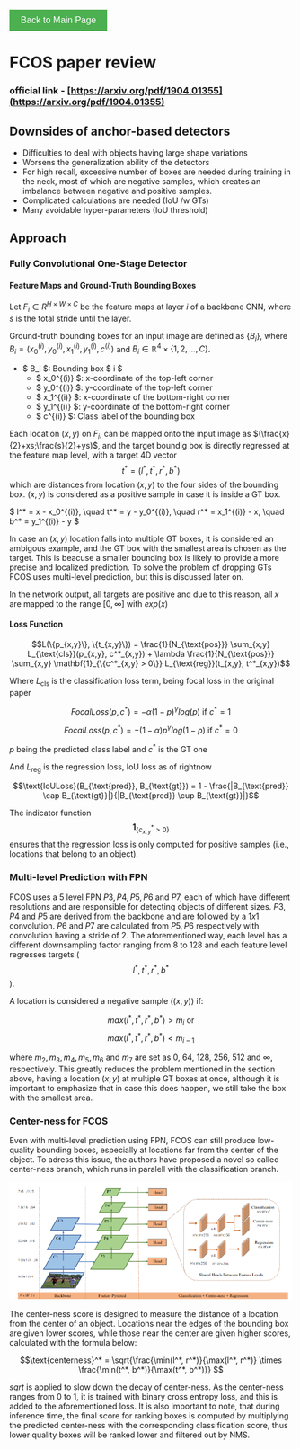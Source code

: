 <!-- Button to go back to the main page -->
<div style="margin-top: 20px;">
  <a href=".../index.md" style="text-decoration: none;">
    <button style="
      background-color: #4CAF50; /* Green */
      border: none;
      color: white;
      padding: 10px 20px;
      text-align: center;
      text-decoration: none;
      display: inline-block;
      font-size: 16px;
      cursor: pointer;
    ">Back to Main Page</button>
  </a>
</div>

# FCOS paper review
### official link - [https://arxiv.org/pdf/1904.01355](https://arxiv.org/pdf/1904.01355)
## Downsides of anchor-based detectors

- Difficulties to deal with objects having large shape variations
- Worsens the generalization ability of the detectors
- For high recall, excessive number of boxes are needed during training in the neck, most of which are negative samples, which creates an imbalance between negative and positive samples.
- Complicated calculations are needed (IoU /w GTs)
- Many avoidable hyper-parameters (IoU threshold)

## Approach
### Fully Convolutional One-Stage Detector
#### Feature Maps and Ground-Truth Bounding Boxes

Let $F_i ∈ R^{H \times W \times C}$ be the feature maps at layer $i$ of a backbone CNN, where $s$ is the total stride until the layer.

Ground-truth bounding boxes for an input image are defined as $\{B_i\}$, where $B_i = (x_0^{(i)}, y_0^{(i)}, x_1^{(i)}, y_1^{(i)}, c^{(i)})$ and $B_i \in \mathbb{R}^{4} \times \{1, 2, \ldots, C\}$.

- $ B_i $: Bounding box $ i $
  - $ x_0^{(i)} $: x-coordinate of the top-left corner
  - $ y_0^{(i)} $: y-coordinate of the top-left corner
  - $ x_1^{(i)} $: x-coordinate of the bottom-right corner
  - $ y_1^{(i)} $: y-coordinate of the bottom-right corner
  - $ c^{(i)} $: Class label of the bounding box

Each location $(x, y)$ on $F_i$, can be mapped onto the input image as $(\frac{x}{2}+xs;\frac{s}{2}+ys)$, and the target boundig box is directly regressed at the feature map level, with a target 4D vector 
$$t^* = (l^*, t^*, r^*, b^*)$$
which are distances from location $(x, y)$ to the four sides of the bounding box. $(x, y)$ is considered as a positive sample in case it is inside a GT box.

$ l^* = x - x_0^{(i)}, \quad t^* = y - y_0^{(i)}, \quad r^* = x_1^{(i)} - x, \quad b^* = y_1^{(i)} - y $


In case an $(x, y)$ location falls into multiple GT boxes, it is considered an ambigous example, and the GT box with the smallest area is chosen as the target. This is beacuse  a smaller bounding box is likely to provide a more precise and localized prediction. To solve the problem of dropping GTs FCOS uses multi-level prediction, but this is discussed later on.

In the network output, all targets are positive and due to this reason, all $x$ are mapped to the range $[0,∞]$ with $exp(x)$

#### Loss Function
$$L(\{p_{x,y}\}, \{t_{x,y}\}) = \frac{1}{N_{\text{pos}}} \sum_{x,y} L_{\text{cls}}(p_{x,y}, c^*_{x,y}) + \lambda \frac{1}{N_{\text{pos}}} \sum_{x,y} \mathbf{1}_{\{c^*_{x,y} > 0\}} L_{\text{reg}}(t_{x,y}, t^*_{x,y})$$


Where $L_{\text{cls}}$ is the classification loss term, being focal loss in the original paper 

$$FocalLoss(p,c^*) = -α(1−p)^γlog(p) \text{ if }  c^*=1$$

$$FocalLoss(p,c^*) = -(1-α)p^γlog(1-p) \text{ if } c^*=0$$

$p$ being the predicted class label and $c^*$ is the GT one 

And $L_{\text{reg}}$ is the regression loss, IoU loss as of rightnow

$$\text{IoULoss}(B_{\text{pred}}, B_{\text{gt}}) = 1 - \frac{|B_{\text{pred}} \cap B_{\text{gt}}|}{|B_{\text{pred}} \cup B_{\text{gt}}|}$$

The indicator function $$\mathbf{1}_{\{c^*_{x,y} > 0\}}$$​ ensures that the regression loss is only computed for positive samples (i.e., locations that belong to an object).


###  Multi-level Prediction with FPN

FCOS uses a 5 level FPN ${P3, P4, P5, P6\text{ and } P7}$, each of which have different resolutions and are responsible for detecting objects of different sizes. ${P3, P4 \text{ and } P5}$ are derived from the backbone and are followed by a $1x1$ convolution. $P6 \text{ and } P7$ are calculated from $P5, P6$ respectively with convolution having a stride of 2. The aforementioned way, each level has a different downsampling factor ranging from 8 to 128 and each feature level regresses targets ($$l^*, t^*, r^*, b^*$$).

A location is considered a negative sample ($(x, y)$) if:

$$max(l^*, t^*, r^*, b^*) > m_i \text{ or }$$
$$max(l^*, t^*, r^*, b^*) < m_{i-1}$$

where $m_2, m_3, m_4, m_5, m_6 \text{ and } m_7$ are set as 0, 64, 128, 256, 512 and $∞$, respectively. This greatly reduces the problem mentioned in the section above, having a location $(x, y)$ at multiple GT boxes at once, although it is important to emphasize that in case this does happen, we still take the box with the smallest area.

### Center-ness for FCOS

Even with multi-level prediction using FPN, FCOS can still produce low-quality bounding boxes, especially at locations far from the center of the object. To adress this issue, the authors have proposed a novel so called center-ness branch, which runs in paralell with the classification branch.

![Architecture](docs/assets/images/fcos_architecture.png)

The center-ness score is designed to measure the distance of a location from the center of an object. Locations near the edges of the bounding box are given lower scores, while those near the center are given higher scores, calculated with the formula below:

$$\text{centerness}^* = \sqrt{\frac{\min(l^*, r^*)}{\max(l^*, r^*)} \times \frac{\min(t^*, b^*)}{\max(t^*, b^*)}}
$$

$sqrt$ is applied to slow down the decay of center-ness. As the center-ness ranges from 0 to 1, it is trained with binary cross entropy loss, and this is added to the aforementioned loss. It is also important to note, that during inference time, the final score for ranking boxes is computed by multiplying the predicted center-ness with the corresponding classification score, thus lower quality boxes will be ranked lower and filtered out by NMS.